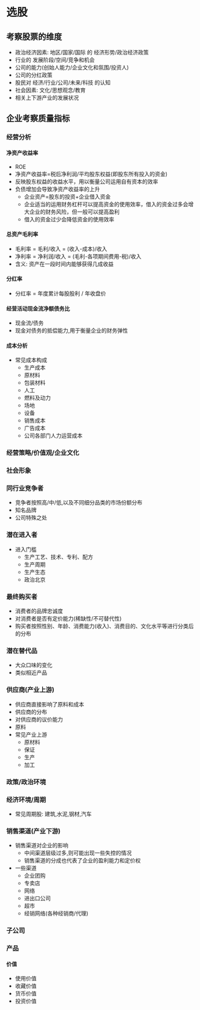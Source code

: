 # 选股


## 考察股票的维度
  - 政治经济因素: 地区/国家/国际 的 经济形势/政治经济政策
  - 行业的 发展阶段/空间/竞争和机会
  - 公司的能力(创始人能力/企业文化和氛围/投资人)
  - 公司的分红政策
  - 股民对 经济/行业/公司/未来/科技 的认知
  - 社会因素: 文化/思想观念/教育
  - 相关上下游产业的发展状况



## 企业考察质量指标
### 经营分析
#### 净资产收益率
- ROE
- 净资产收益率=税后净利润/平均股东权益(即股东所有投入的资金)
- 反映股东权益的收益水平，用以衡量公司运用自有资本的效率
- 负债增加会导致净资产收益率的上升
  - 企业资产=股东的投资+企业借入资金
  - 企业适当的运用财务杠杆可以提高资金的使用效率，借入的资金过多会增大企业的财务风险，但一般可以提高盈利
  - 借入的资金过少会降低资金的使用效率
#### 总资产毛利率
- 毛利率 = 毛利/收入 = (收入-成本)/收入
- 净利率 = 净利润/收入 = (毛利-各项期间费用-税)/收入
- 含义: 资产在一段时间内能够获得几成收益
#### 分红率
- 分红率 = 年度累计每股股利 / 年收盘价
#### 经营活动现金流净额债务比
- 现金流/债务
- 现金对债务的抵偿能力,用于衡量企业的财务弹性
#### 成本分析
- 常见成本构成
  -  生产成本
    - 原材料
    - 包装材料
    - 人工
    - 燃料及动力
    - 场地
    - 设备
  - 销售成本
  - 广告成本
  - 公司各部门人力运营成本

### 经营策略/价值观/企业文化
### 社会形象
### 同行业竞争者
- 竞争者按照高/中/低,以及不同细分品类的市场份额分布
- 知名品牌
- 公司特殊之处
### 潜在进入者
- 进入门槛
  - 生产工艺、技术、专利、配方
  - 生产周期
  - 生产生态
  - 政治北京
### 最终购买者
- 消费者的品牌忠诚度
- 对消费者是否有定价能力(稀缺性/不可替代性)
- 购买者按照性别、年龄、消费能力(收入)、消费目的、文化水平等进行分类后的分布
### 潜在替代品
- 大众口味的变化
- 类似相近产品
### 供应商(产业上游)
- 供应商直接影响了原料和成本
- 供应商的分布
- 对供应商的议价能力
- 原料
- 常见产业上游
  - 原材料
  - 保证
  - 生产
  - 加工
### 政策/政治环境
### 经济环境/周期
- 常见周期股: 建筑,水泥,钢材,汽车
### 销售渠道(产业下游)
- 销售渠道对企业的影响
  - 中间渠道层级过多,则可能出现一些失控的情况
  - 销售渠道的分成也代表了企业的盈利能力和定价权
- 一些渠道
  - 企业团购
  - 专卖店
  - 网络
  - 进出口公司
  - 超市
  - 经销网络(各种经销商/代理)
### 子公司
### 产品
#### 价值
- 使用价值
- 收藏价值
- 货币价值
- 投资价值
